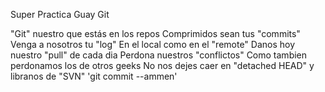 Super Practica Guay Git

"Git" nuestro que estás en los repos
Comprimidos sean tus "commits"
Venga a nosotros tu "log"
En el local como en el "remote"
Danos hoy nuestro "pull" de cada dia 
Perdona nuestros "conflictos" 
Como tambien perdonamos los de otros geeks
No nos dejes caer en "detached HEAD"
y libranos de "SVN"
'git commit --ammen'

